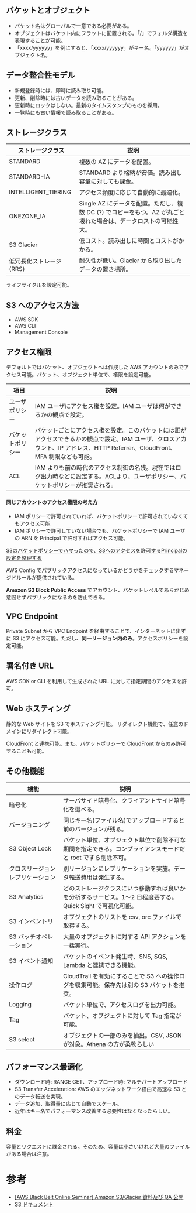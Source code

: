 
## バケットとオブジェクト

* バケット名はグローバルで一意である必要がある。
* オブジェクトはバケット内にフラットに配置される。「/」でフォルダ構造を表現することが可能。
* 「xxxx/yyyyyy」を例にすると、「xxxx/yyyyyy」がキー名。「yyyyyy」がオブジェクト名。

## データ整合性モデル

* 新規登録時には、即時に読み取り可能。
* 更新、削除時には古いデータを読み取ることがある。
* 更新時にロックはしない。最新のタイムスタンプのものを採用。
* 一覧時にも古い情報で読み取ることがある。

## ストレージクラス

| ストレージクラス | 説明 |
|---|---|
| STANDARD | 複数の AZ にデータを配置。 |
| STANDARD-IA | STANDARD より格納が安価。読み出し容量に対しても課金。 |
| INTELLIGENT_TIERING | アクセス頻度に応じて自動的に最適化。 |
| ONEZONE_IA | Single AZ にデータを配置。ただし、複数 DC (?) でコピーをもつ。AZ が丸ごと壊れた場合は、データロストの可能性大。 |
| S3 Glacier | 低コスト。読み出しに時間とコストがかかる。 |
| 低冗長化ストレージ (RRS) | 耐久性が低い。Glacier から取り出したデータの置き場所。 |

ライフサイクルを設定可能。

## S3 へのアクセス方法

* AWS SDK
* AWS CLI
* Management Console

## アクセス権限

デフォルトではバケット、オブジェクトへは作成した AWS アカウントのみでアクセス可能。バケット、オブジェクト単位で、権限を設定可能。

| 項目 | 説明 |
|---|---|
| ユーザポリシー | IAM ユーザにアクセス権を設定。IAM ユーザは何ができるかの観点で設定。 |
| バケットポリシー | バケットごとにアクセス権を設定。このバケットには誰がアクセスできるかの観点で設定。IAM ユーザ、クロスアカウント、IP アドレス、HTTP Referrer、CloudFront、MFA 制限なども可能。 |
| ACL | IAM よりも前の時代のアクセス制御の名残。現在ではログ出力時などに設定する。ACLより、ユーザポリシー、バケットポリシーが推奨される。 |

#### 同じアカウントのアクセス権限の考え方

* IAM ポリシーで許可されていれば、バケットポリシーで許可されていなくてもアクセス可能
* IAM ポリシーで許可していない場合でも、バケットポリシーで IAM ユーザの ARN を Principal で許可すればアクセス可能。

[S3のバケットポリシーでハマったので、S3へのアクセスを許可するPrincipalの設定を整理する](https://dev.classmethod.jp/cloud/aws/summarize-principal-settings-in-s3-bucket-policy/)


AWS Config でパブリックアクセスになっているかどうかをチェックするマネージドルールが提供されている。

**Amazon S3 Block Public Access** でアカウント、バケットレベルであらかじめ意図せずパブリックになるのを防止できる。

## VPC Endpoint

Private Subnet から VPC Endpoint を経由することで、インターネットに出ずに S3 にアクセス可能。ただし、**同一リージョン内のみ**。アクセスポリシーを設定可能。

## 署名付き URL

AWS SDK or CLI を利用して生成された URL に対して指定期間のアクセスを許可。

## Web ホスティング

静的な Web サイトを S3 でホスティング可能。
リダイレクト機能で、任意のドメインにリダイレクト可能。

CloudFront と連携可能。また、バケットポリシーで CloudFront からのみ許可することも可能。

## その他機能

| 機能 | 説明 |
|---|---|
| 暗号化 | サーバサイド暗号化、クライアントサイド暗号化を選べる。 |
| バージョニング | 同じキー名(ファイル名)でアップロードすると前のバージョンが残る。 |
| S3 Object Lock | バケット単位、オブジェクト単位で削除不可な期間を指定できる。コンプライアンスモードだと root ですら削除不可。 |
| クロスリージョンレプリケーション | 別リージョンにレプリケーションを実施。データ転送費用は発生する。 |
| S3 Analytics | どのストレージクラスにいつ移動すれば良いかを分析するサービス。1〜2 日程度要する。Quick Sight で可視化可能。 |
| S3 インベントリ | オブジェクトのリストを csv, orc ファイルで取得する。 |
| S3 バッチオペレーション | 大量のオブジェクトに対する API アクションを一括実行。 |
| S3 イベント通知 | バケットのイベント発生時、SNS, SQS, Lambda と連携できる機能。 |
| 操作ログ | CloudTrail を有効にすることで S3 への操作ログを収集可能。保存先は別の S3 バケットを推奨。 |
| Logging | バケット単位で、アクセスログを出力可能。 |
| Tag | バケット、オブジェクトに対して Tag 指定が可能。 |
| S3 select | オブジェクトの一部のみを抽出。CSV, JSON が対象。Athena の方が柔軟らしい |

## パフォーマンス最適化

* ダウンロード時: RANGE GET、アップロード時: マルチパートアップロード
* S3 Transfer Acceleration: AWS のエッジネットワーク経由で高速な S3 とのデータ転送を実現。
* データ追加、取得量に応じて自動でスケール。
* 近年はキー名でパフォーマンス改善する必要性はなくなったらしい。

## 料金

容量とリクエストに課金される。そのため、容量は小さいけれど大量のファイルがある場合は注意。

# 参考

* [[AWS Black Belt Online Seminar] Amazon S3/Glacier 資料及び QA 公開](https://aws.amazon.com/jp/blogs/news/webinar-bb-amazon-s3-glacier-2019/)
* [S3 ドキュメント](https://docs.aws.amazon.com/ja_jp/AmazonS3/latest/dev/Welcome.html)
